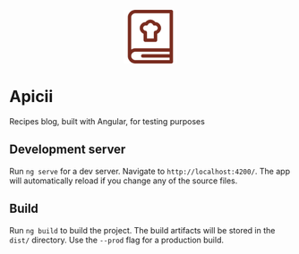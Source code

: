 <p align="center">
  <img height="96" src="https://raw.githubusercontent.com/MateuxLucax/apicii/master/src/assets/img/recipes.svg">
</p>


# Apicii

Recipes blog, built with Angular, for testing purposes

## Development server

Run `ng serve` for a dev server. Navigate to `http://localhost:4200/`. The app will automatically reload if you change any of the source files.

## Build

Run `ng build` to build the project. The build artifacts will be stored in the `dist/` directory. Use the `--prod` flag for a production build.

